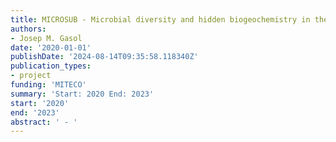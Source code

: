 ```yaml
---
title: MICROSUB - Microbial diversity and hidden biogeochemistry in the coastal subterranean waters of the Maritime National Parks
authors:
- Josep M. Gasol
date: '2020-01-01'
publishDate: '2024-08-14T09:35:58.118340Z'
publication_types:
- project
funding: 'MITECO'
summary: 'Start: 2020 End: 2023'
start: '2020'
end: '2023'
abstract: ' - '
---
```


